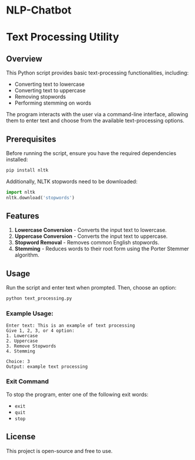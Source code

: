 # NLP-Chatbot
# Text Processing Utility

## Overview
This Python script provides basic text-processing functionalities, including:
- Converting text to lowercase
- Converting text to uppercase
- Removing stopwords
- Performing stemming on words

The program interacts with the user via a command-line interface, allowing them to enter text and choose from the available text-processing options.

## Prerequisites
Before running the script, ensure you have the required dependencies installed:

```bash
pip install nltk
```

Additionally, NLTK stopwords need to be downloaded:

```python
import nltk
nltk.download('stopwords')
```

## Features
1. **Lowercase Conversion** - Converts the input text to lowercase.
2. **Uppercase Conversion** - Converts the input text to uppercase.
3. **Stopword Removal** - Removes common English stopwords.
4. **Stemming** - Reduces words to their root form using the Porter Stemmer algorithm.

## Usage
Run the script and enter text when prompted. Then, choose an option:

```bash
python text_processing.py
```

### Example Usage:
```
Enter text: This is an example of text processing
Give 1, 2, 3, or 4 option:
1. Lowercase
2. Uppercase
3. Remove Stopwords
4. Stemming

Choice: 3
Output: example text processing
```

### Exit Command
To stop the program, enter one of the following exit words:
- `exit`
- `quit`
- `stop`

## License
This project is open-source and free to use.

